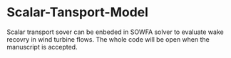 # Scalar-Tansport-Model
Scalar transport sover can be enbeded in SOWFA solver to evaluate wake recovry in wind turbine flows.
  The whole code will be open when the manuscript is accepted.
